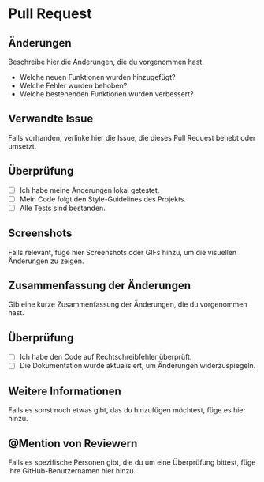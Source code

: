 # Pull Request

## Änderungen

Beschreibe hier die Änderungen, die du vorgenommen hast.

- Welche neuen Funktionen wurden hinzugefügt?
- Welche Fehler wurden behoben?
- Welche bestehenden Funktionen wurden verbessert?

## Verwandte Issue

Falls vorhanden, verlinke hier die Issue, die dieses Pull Request behebt oder umsetzt.

## Überprüfung

- [ ] Ich habe meine Änderungen lokal getestet.
- [ ] Mein Code folgt den Style-Guidelines des Projekts.
- [ ] Alle Tests sind bestanden.

## Screenshots

Falls relevant, füge hier Screenshots oder GIFs hinzu, um die visuellen Änderungen zu zeigen.

## Zusammenfassung der Änderungen

Gib eine kurze Zusammenfassung der Änderungen, die du vorgenommen hast.

## Überprüfung

- [ ] Ich habe den Code auf Rechtschreibfehler überprüft.
- [ ] Die Dokumentation wurde aktualisiert, um Änderungen widerzuspiegeln.

## Weitere Informationen

Falls es sonst noch etwas gibt, das du hinzufügen möchtest, füge es hier hinzu.

## @Mention von Reviewern

Falls es spezifische Personen gibt, die du um eine Überprüfung bittest, füge ihre GitHub-Benutzernamen hier hinzu.
